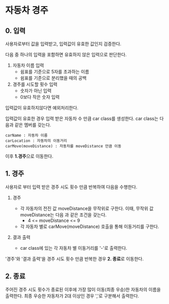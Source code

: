 # 자동차 경주

## 0. 입력
사용자로부터 값을 입력받고, 입력값이 유효한 값인지 검증한다.

다음 중 하나의 입력을 포함하면 유효하지 않은 입력으로 판단한다.

1. 자동차 이름 입력
    - 쉼표를 기준으로 5자를 초과하는 이름
    - 쉼표를 기준으로 분리했을 때의 공백
2. 경주를 시도할 횟수 입력
    - 숫자가 아닌 입력
    - 0보다 작은 숫자 입력

입력값이 유효하지않다면 예외처리한다.

입력값이 유효한 경우 입력 받은 자동차 수 만큼 car class를 생성한다.
car class는 다음과 같은 멤버를 갖는다.

    carName : 자동차 이름
    carLocation : 자동차의 이동거리
    carMove(moveDistance) : 자동차를 moveDistance 만큼 이동

이후 **1.경주**으로 이동한다.

## 1. 경주
사용자로 부터 입력 받은 경주 시도 횟수 만큼 반복하여 다음을 수행한다.

1. 경주
    - 각 자동차의 전진 값 moveDistance을 무작위로 구한다. 이때, 무작위 값 moveDistance는 다음 과 같은 조건을 갖는다.
        - 4 <= moveDistance <= 9
    - 각 자동차 별로 carMove(moveDistance) 호출을 통해 이동거리를 구한다.

2. 결과 출력
    - car class에 있는 각 자동차 별 이동거리를 '-'로 출력한다.

'경주'와 '결과 출력'을 경주 시도 횟수 만큼 반복한 경우 **2. 종료**로 이동한다.

## 2. 종료
주어진 경주 시도 횟수가 종료된 이후에 가장 많이 이동(최종 우승)한 자동차의 이름을 출력한다. 최종 우승한 자동차가 2대 이상인 경우 ','로 구분해서 출력한다.
